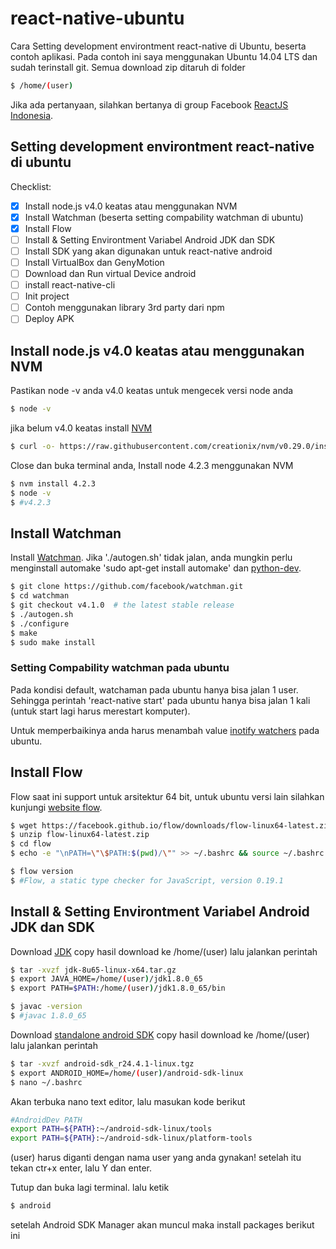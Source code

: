 # react-native-ubuntu
Cara Setting development environtment react-native di Ubuntu, beserta contoh aplikasi.
Pada contoh ini saya menggunakan Ubuntu 14.04 LTS dan sudah terinstall git.
Semua download zip ditaruh di folder

```bash
$ /home/(user)
```

Jika ada pertanyaan, silahkan bertanya di group Facebook [ReactJS Indonesia](https://www.facebook.com/groups/442974152553174/).

## Setting development environtment react-native di ubuntu

Checklist:

- [x] Install node.js v4.0 keatas atau menggunakan NVM
- [x] Install Watchman (beserta setting compability watchman di ubuntu)
- [x] Install Flow
- [ ] Install & Setting Environtment Variabel Android JDK dan SDK
- [ ] Install SDK yang akan digunakan untuk react-native android
- [ ] Install VirtualBox dan GenyMotion
- [ ] Download dan Run virtual Device android
- [ ] install react-native-cli
- [ ] Init project
- [ ] Contoh menggunakan library 3rd party dari npm
- [ ] Deploy APK

## Install node.js v4.0 keatas atau menggunakan NVM

Pastikan node -v anda v4.0 keatas
untuk mengecek versi node anda

```bash
$ node -v
```

jika belum v4.0 keatas install [NVM](https://github.com/creationix/nvm#installation)
```bash
$ curl -o- https://raw.githubusercontent.com/creationix/nvm/v0.29.0/install.sh | bash
```

Close dan buka terminal anda,
Install node 4.2.3 menggunakan NVM
```bash
$ nvm install 4.2.3
$ node -v
$ #v4.2.3
```
## Install Watchman

Install [Watchman](https://facebook.github.io/watchman/docs/install.html). Jika './autogen.sh' tidak jalan, anda mungkin perlu menginstall automake 'sudo apt-get install automake' dan [python-dev](http://packages.ubuntu.com/search?keywords=python-dev).

```bash
$ git clone https://github.com/facebook/watchman.git
$ cd watchman
$ git checkout v4.1.0  # the latest stable release
$ ./autogen.sh
$ ./configure
$ make
$ sudo make install
```

### Setting Compability watchman pada ubuntu
Pada kondisi default, watchaman pada ubuntu hanya bisa jalan 1 user. Sehingga perintah 'react-native start' pada ubuntu hanya bisa jalan 1 kali (untuk start lagi harus merestart komputer).

Untuk memperbaikinya anda harus menambah value [inotify watchers](https://github.com/guard/listen/wiki/Increasing-the-amount-of-inotify-watchers) pada ubuntu.

## Install Flow
Flow saat ini support untuk arsitektur 64 bit, untuk ubuntu versi lain silahkan kunjungi [website flow](http://flowtype.org/docs/getting-started.html#_).

```bash
$ wget https://facebook.github.io/flow/downloads/flow-linux64-latest.zip
$ unzip flow-linux64-latest.zip
$ cd flow
$ echo -e "\nPATH=\"\$PATH:$(pwd)/\"" >> ~/.bashrc && source ~/.bashrc

$ flow version
$ #Flow, a static type checker for JavaScript, version 0.19.1
```

## Install & Setting Environtment Variabel Android JDK dan SDK

Download [JDK](http://www.oracle.com/technetwork/java/javase/downloads/jdk8-downloads-2133151.html)
copy hasil download ke /home/(user) lalu jalankan perintah
```bash
$ tar -xvzf jdk-8u65-linux-x64.tar.gz
$ export JAVA_HOME=/home/(user)/jdk1.8.0_65
$ export PATH=$PATH:/home/(user)/jdk1.8.0_65/bin

$ javac -version
$ #javac 1.8.0_65
```

Download [standalone android SDK](https://developer.android.com/sdk/installing/index.html?pkg=tools)
copy hasil download ke /home/(user) lalu jalankan perintah
```bash
$ tar -xvzf android-sdk_r24.4.1-linux.tgz
$ export ANDROID_HOME=/home/(user)/android-sdk-linux
$ nano ~/.bashrc
```
Akan terbuka nano text editor, lalu masukan kode berikut

```bash
#AndroidDev PATH
export PATH=${PATH}:~/android-sdk-linux/tools
export PATH=${PATH}:~/android-sdk-linux/platform-tools
```
(user) harus diganti dengan nama user yang anda gynakan!
setelah itu tekan ctr+x enter, lalu Y dan enter.

Tutup dan buka lagi terminal.
lalu ketik
```bash
$ android
```
setelah Android SDK Manager akan muncul maka install packages berikut ini

